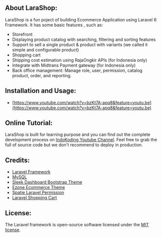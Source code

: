 ## About LaraShop:

LaraShop is a fun poject of building Ecommerce Application using Laravel 6 Framework. It has some basic features , such as:

- Storefront
- Displaying product catalog with searching, filtering and sorting features
- Support to sell a single product & product with variants (we called it simple and configurable product)
- Shopping cart
- Shipping cost estimation using RajaOngkir APIs (for Indonesia only)
- Integrate with Midtrans Payment gateway (for Indonesia only)
- Back office management: Manage role, user, permission, catalog product, order, and reporting.

## Installation and Usage:

- [https://www.youtube.com/watch?v=bzKt7A-apq8&feature=youtu.be](https://www.youtube.com/watch?v=bzKt7A-apq8&feature=youtu.be)

## Online Tutorial:

LaraShop is built for learning purpose and you can find out the complete development process on [IndoKoding Youtube Channel](https://www.youtube.com/channel/UCOYDLKGC80YpGSVDM5nttOg). Feel free to grab the full of source code but we don't recommend to deploy in production.

## Credits:

- [Laravel Framework](https://laravel.com)
- [MySQL](https://www.mysql.com/)
- [Sleek Dashboard Bootstrap Theme](https://github.com/tafcoder/sleek-dashboard)
- [Ezone Ecommerce Theme](https://hastech.company/)
- [Spatie Laravel Permission](https://github.com/spatie/laravel-permission)
- [Laravel Shopping Cart](https://github.com/darryldecode/laravelshoppingcart)

## License:

The Laravel framework is open-source software licensed under the [MIT license](https://opensource.org/licenses/MIT).
